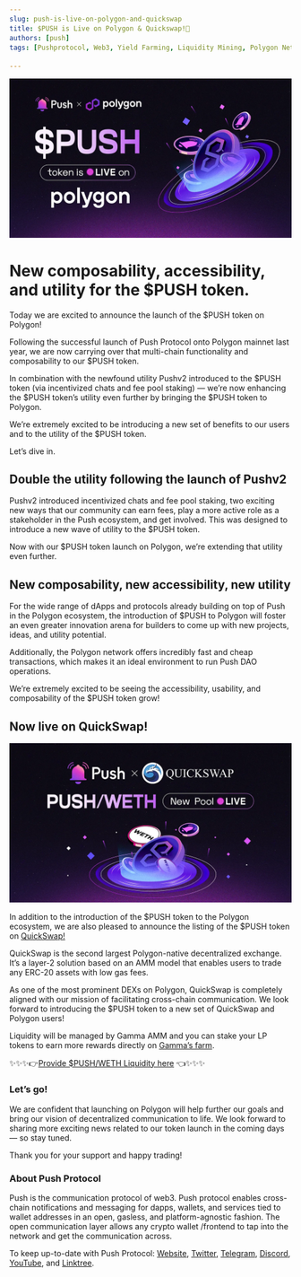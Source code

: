 ```yaml
---
slug: push-is-live-on-polygon-and-quickswap
title: $PUSH is Live on Polygon & Quickswap!💜
authors: [push]
tags: [Pushprotocol, Web3, Yield Farming, Liquidity Mining, Polygon Network]

---
```

![Cover image of $PUSH is Live on Polygon & Quickswap!💜](./cover-image.webp)

<!--customheaderpoint-->
# New composability, accessibility, and utility for the $PUSH token.


Today we are excited to announce the launch of the $PUSH token on Polygon!

<!--truncate-->

Following the successful launch of Push Protocol onto Polygon mainnet last year, we are now carrying over that multi-chain functionality and composability to our $PUSH token.

In combination with the newfound utility Pushv2 introduced to the $PUSH token (via incentivized chats and fee pool staking) — we’re now enhancing the $PUSH token’s utility even further by bringing the $PUSH token to Polygon.

We’re extremely excited to be introducing a new set of benefits to our users and to the utility of the $PUSH token.

Let’s dive in.

## Double the utility following the launch of Pushv2
Pushv2 introduced incentivized chats and fee pool staking, two exciting new ways that our community can earn fees, play a more active role as a stakeholder in the Push ecosystem, and get involved. This was designed to introduce a new wave of utility to the $PUSH token.

Now with our $PUSH token launch on Polygon, we’re extending that utility even further.

## New composability, new accessibility, new utility
For the wide range of dApps and protocols already building on top of Push in the Polygon ecosystem, the introduction of $PUSH to Polygon will foster an even greater innovation arena for builders to come up with new projects, ideas, and utility potential.

Additionally, the Polygon network offers incredibly fast and cheap transactions, which makes it an ideal environment to run Push DAO operations.

We’re extremely excited to be seeing the accessibility, usability, and composability of the $PUSH token grow!

## Now live on QuickSwap!

![Docusaurus Image](./cover-image2.webp)

In addition to the introduction of the $PUSH token to the Polygon ecosystem, we are also pleased to announce the listing of the $PUSH token on [QuickSwap!](https://quickswap.exchange/#/)

QuickSwap is the second largest Polygon-native decentralized exchange. It’s a layer-2 solution based on an AMM model that enables users to trade any ERC-20 assets with low gas fees.

As one of the most prominent DEXs on Polygon, QuickSwap is completely aligned with our mission of facilitating cross-chain communication. We look forward to introducing the $PUSH token to a new set of QuickSwap and Polygon users!

Liquidity will be managed by Gamma AMM and you can stake your LP tokens to earn more rewards directly on [Gamma’s farm](https://quickswap.exchange/#/farm).

✨✨✨👉[Provide $PUSH/WETH Liquidity here](https://quickswap.exchange/#/pools?currency0=0x58001cC1A9E17A20935079aB40B1B8f4Fc19EFd1&currency1=0x7ceB23fD6bC0adD59E62ac25578270cFf1b9f619) 👈✨✨✨

### Let’s go!
We are confident that launching on Polygon will help further our goals and bring our vision of decentralized communication to life. We look forward to sharing more exciting news related to our token launch in the coming days — so stay tuned.

Thank you for your support and happy trading!




### About Push Protocol

Push is the communication protocol of web3. Push protocol enables cross-chain notifications and messaging for dapps, wallets, and services tied to wallet addresses in an open, gasless, and platform-agnostic fashion. The open communication layer allows any crypto wallet /frontend to tap into the network and get the communication across.

To keep up-to-date with Push Protocol: [Website](https://push.org/), [Twitter](https://twitter.com/pushprotocol), [Telegram](https://t.me/epnsproject), [Discord](https://discord.gg/pushprotocol), [YouTube](https://www.youtube.com/c/EthereumPushNotificationService), and [Linktree](https://linktr.ee/pushprotocol).